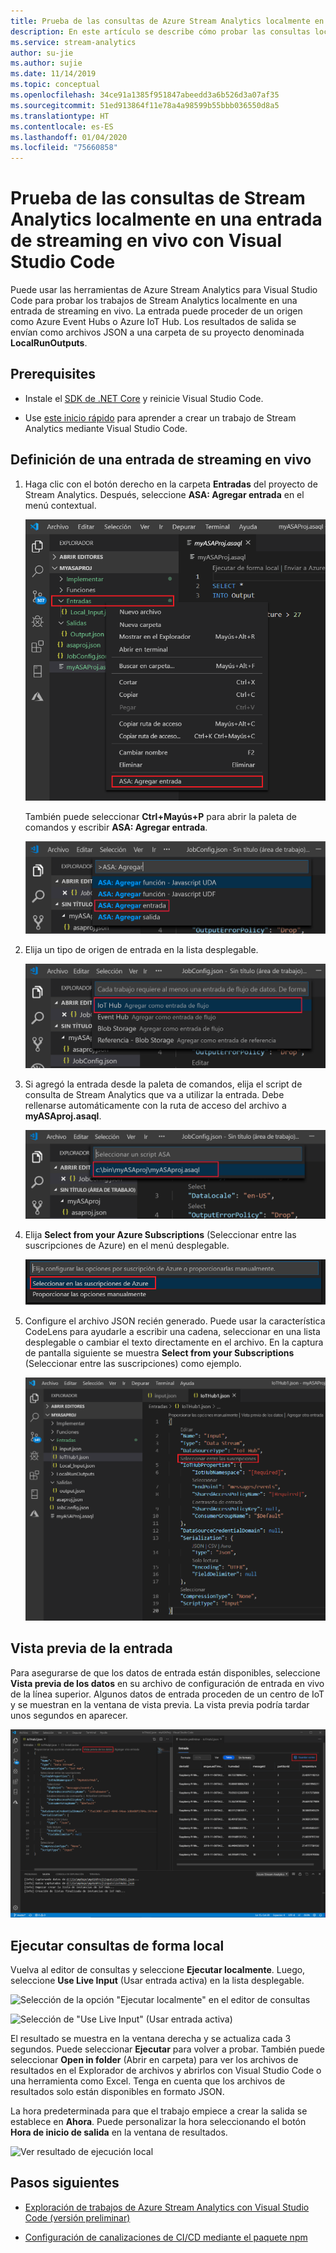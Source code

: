 ```yaml
---
title: Prueba de las consultas de Azure Stream Analytics localmente en una entrada de streaming en vivo con Visual Studio Code
description: En este artículo se describe cómo probar las consultas localmente en una entrada de streaming en vivo mediante las herramientas de Azure Stream Analytics para Visual Studio Code.
ms.service: stream-analytics
author: su-jie
ms.author: sujie
ms.date: 11/14/2019
ms.topic: conceptual
ms.openlocfilehash: 34ce91a1385f951847abeedd3a6b526d3a07af35
ms.sourcegitcommit: 51ed913864f11e78a4a98599b55bbb036550d8a5
ms.translationtype: HT
ms.contentlocale: es-ES
ms.lasthandoff: 01/04/2020
ms.locfileid: "75660858"
---
```

# <a name="test-stream-analytics-queries-locally-against-live-stream-input-by-using-visual-studio-code"></a>Prueba de las consultas de Stream Analytics localmente en una entrada de streaming en vivo con Visual Studio Code

Puede usar las herramientas de Azure Stream Analytics para Visual Studio Code para probar los trabajos de Stream Analytics localmente en una entrada de streaming en vivo. La entrada puede proceder de un origen como Azure Event Hubs o Azure IoT Hub. Los resultados de salida se envían como archivos JSON a una carpeta de su proyecto denominada **LocalRunOutputs**.

## <a name="prerequisites"></a>Prerequisites

* Instale el [SDK de .NET Core](https://dotnet.microsoft.com/download) y reinicie Visual Studio Code.

* Use [este inicio rápido](quick-create-vs-code.md) para aprender a crear un trabajo de Stream Analytics mediante Visual Studio Code.

## <a name="define-a-live-stream-input"></a>Definición de una entrada de streaming en vivo

1. Haga clic con el botón derecho en la carpeta **Entradas** del proyecto de Stream Analytics. Después, seleccione **ASA: Agregar entrada** en el menú contextual.

   ![Adición de una entrada desde la carpeta Entradas](./media/quick-create-vs-code/add-input-from-inputs-folder.png)

   También puede seleccionar **Ctrl+Mayús+P** para abrir la paleta de comandos y escribir **ASA: Agregar entrada**.

   ![Adición de una entrada de Stream Analytics en Visual Studio Code](./media/quick-create-vs-code/add-input.png)

2. Elija un tipo de origen de entrada en la lista desplegable.

   ![Selección de un centro de IoT como opción de entrada](./media/quick-create-vs-code/iot-hub.png)

3. Si agregó la entrada desde la paleta de comandos, elija el script de consulta de Stream Analytics que va a utilizar la entrada. Debe rellenarse automáticamente con la ruta de acceso del archivo a **myASAproj.asaql**.

   ![Selección de un script de Stream Analytics en Visual Studio Code](./media/quick-create-vs-code/asa-script.png)

4. Elija **Select from your Azure Subscriptions** (Seleccionar entre las suscripciones de Azure) en el menú desplegable.

    ![Selección en las suscripciones](./media/quick-create-vs-code/add-input-select-subscription.png)

5. Configure el archivo JSON recién generado. Puede usar la característica CodeLens para ayudarle a escribir una cadena, seleccionar en una lista desplegable o cambiar el texto directamente en el archivo. En la captura de pantalla siguiente se muestra **Select from your Subscriptions** (Seleccionar entre las suscripciones) como ejemplo.

   ![Configuración de una entrada en Visual Studio Code](./media/quick-create-vs-code/configure-input.png)

## <a name="preview-input"></a>Vista previa de la entrada

Para asegurarse de que los datos de entrada están disponibles, seleccione **Vista previa de los datos** en su archivo de configuración de entrada en vivo de la línea superior. Algunos datos de entrada proceden de un centro de IoT y se muestran en la ventana de vista previa. La vista previa podría tardar unos segundos en aparecer.

 ![Vista previa de la entrada activa](./media/quick-create-vs-code/preview-live-input.png)

## <a name="run-queries-locally"></a>Ejecutar consultas de forma local

Vuelva al editor de consultas y seleccione **Ejecutar localmente**. Luego, seleccione **Use Live Input** (Usar entrada activa) en la lista desplegable.

![Selección de la opción "Ejecutar localmente" en el editor de consultas](./media/vscode-local-run/run-locally.png)

![Selección de "Use Live Input" (Usar entrada activa)](./media/vscode-local-run-live-input/run-locally-use-live-input.png)

El resultado se muestra en la ventana derecha y se actualiza cada 3 segundos. Puede seleccionar **Ejecutar** para volver a probar. También puede seleccionar **Open in folder** (Abrir en carpeta) para ver los archivos de resultados en el Explorador de archivos y abrirlos con Visual Studio Code o una herramienta como Excel. Tenga en cuenta que los archivos de resultados solo están disponibles en formato JSON.

La hora predeterminada para que el trabajo empiece a crear la salida se establece en **Ahora**. Puede personalizar la hora seleccionando el botón **Hora de inicio de salida** en la ventana de resultados.

![Ver resultado de ejecución local](./media/vscode-local-run-live-input/vscode-livetesting.gif)

## <a name="next-steps"></a>Pasos siguientes

* [Exploración de trabajos de Azure Stream Analytics con Visual Studio Code (versión preliminar)](visual-studio-code-explore-jobs.md)

* [Configuración de canalizaciones de CI/CD mediante el paquete npm](setup-cicd-vs-code.md)
